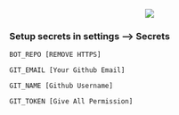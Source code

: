 <p align="center"><a href="https://t.me/iamkaal"><img src="https://te.legra.ph/file/4f657f875c92a8a13124b.jpg"></a></p>

### Setup secrets in settings --> Secrets

```
BOT_REPO [REMOVE HTTPS]
```

```
GIT_EMAIL [Your Github Email]
```

```
GIT_NAME [Github Username]
```

```
GIT_TOKEN [Give All Permission]
```
